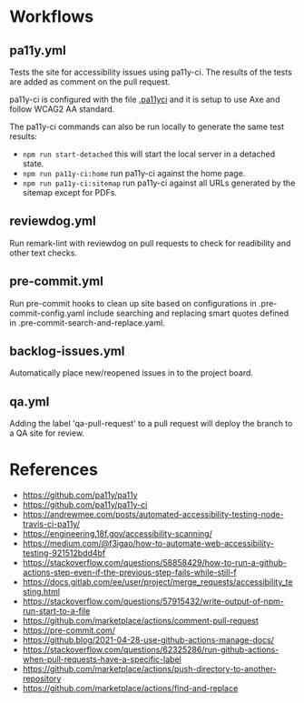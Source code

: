 # Workflows

## pa11y.yml

Tests the site for accessibility issues using pa11y-ci. The results of the tests are added as comment on the pull request.

pa11y-ci is configured with the file [.pa11yci](.pa11yci) and it is setup to use Axe and follow WCAG2 AA standard.

The pa11y-ci commands can also be run locally to generate the same test results:

* `npm run start-detached` this will start the local server in a detached state.
* `npm run pa11y-ci:home` run pa11y-ci against the home page.
* `npm run pa11y-ci:sitemap` run pa11y-ci against all URLs generated by the sitemap except for PDFs.

## reviewdog.yml

Run remark-lint with reviewdog on pull requests to check for readibility and other text checks.

## pre-commit.yml

Run pre-commit hooks to clean up site based on configurations in .pre-commit-config.yaml include searching and replacing smart quotes defined in .pre-commit-search-and-replace.yaml.

## backlog-issues.yml

Automatically place new/reopened issues in to the project board.

## qa.yml

Adding the label 'qa-pull-request' to a pull request will deploy the branch to a QA site for review.

# References

* https://github.com/pa11y/pa11y
* https://github.com/pa11y/pa11y-ci
* https://andrewmee.com/posts/automated-accessibility-testing-node-travis-ci-pa11y/
* https://engineering.18f.gov/accessibility-scanning/
* https://medium.com/@f3igao/how-to-automate-web-accessibility-testing-921512bdd4bf
* https://stackoverflow.com/questions/58858429/how-to-run-a-github-actions-step-even-if-the-previous-step-fails-while-still-f
* https://docs.gitlab.com/ee/user/project/merge_requests/accessibility_testing.html
* https://stackoverflow.com/questions/57915432/write-output-of-npm-run-start-to-a-file
* https://github.com/marketplace/actions/comment-pull-request
* https://pre-commit.com/
* https://github.blog/2021-04-28-use-github-actions-manage-docs/
* https://stackoverflow.com/questions/62325286/run-github-actions-when-pull-requests-have-a-specific-label
* https://github.com/marketplace/actions/push-directory-to-another-repository
* https://github.com/marketplace/actions/find-and-replace
